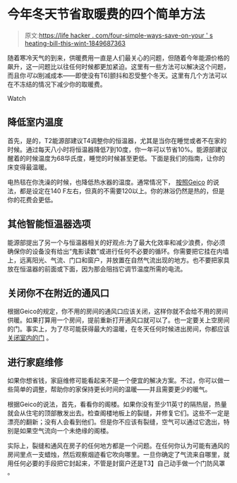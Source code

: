 # 今年冬天节省取暖费的四个简单方法

> 原文:[https://life hacker . com/four-simple-ways-save-on-your ' s heating-bill-this-wint-1849687363](https://lifehacker.com/four-simple-ways-to-save-on-your-heating-bill-this-wint-1849687363)

随着寒冷天气的到来，供暖费用一直是人们最关心的问题，但随着今年能源价格的飙升，这一问题比以往任何时候都更加紧迫。这里有一些方法可以解决这个问题，而且你*可以*削减成本——即使没有T6]颤抖和忍受整个冬天。这里有几个方法可以在不冻结的情况下减少你的取暖费。

Watch

## **降低室内温度**

首先，是的，T2能源部建议T4调整你的恒温器，尤其是当你在睡觉或者不在家的时候。通过每天八小时将恒温器降低7到10度，你一年可以节省10%。能源部建议醒着的时候温度为68华氏度，睡觉的时候甚至更低。下面是我们的指南，让你的床变得最温暖。

电热毯在你洗澡的时候，也降低热水器的温度。通常情况下， [按照Geico](https://www.geico.com/living/saving/money/how-to-slash-your-heating-bill/) 的说法，都是设定在140 F左右，但真的不需要120以上。你的淋浴仍然是热的，但是你的花费会更低。

## **其他智能恒温器选项**

能源部提出了另一个与恒温器相关的好观点:为了最大化效率和减少浪费，你必须确保你的设备没有给出“鬼影读数”或进行任何不必要的循环。你需要把它挂在内墙上，远离阳光、气流、门口和窗户，并放置在自然气流出现的地方。也不要把家具放在恒温器的前面或下面，因为那会阻挡它调节温度所需的电流。

## **关闭你不在附近的通风口**

根据Geico的规定，你不用的房间的通风口应该关闭，这样你就不会给不用的房间供暖。如果打算用一个房间，提前重新打开通风口就可以了。也一定要关上空房间的门。事实上，为了尽可能获得最大的温暖，在冬天任何时候进出房间，你都应该 [关闭室内的门](https://lifehacker.com/the-best-ways-to-keep-your-old-house-warm-in-the-winter-1849614494) 。

## **进行家庭维修**

如果你想省钱，家庭维修可能看起来不是一个便宜的解决方案。不过，你可以做一些简单的调整，帮助你的家保持更长时间的温暖——并且需要更少的暖气。

根据Geico的说法，首先，看看你的阁楼。如果你没有至少11英寸的隔热层，热量就会从住宅的顶部散发出去。检查阁楼地板上的裂缝，并修复它们。这些不一定是漂亮的翻新；没有人会看到他们。但是你不应该有裂缝，空气可以通过它逸出，特别是如果空气流向一个未绝缘的阁楼。

实际上，裂缝和通风在房子的任何地方都是一个问题。在任何你认为可能有通风的房间里点一支蜡烛，然后观察烟迹看它吹向哪里。一旦你确定了气流来自哪里，就用任何必要的手段把它封起来，不管是封窗户还是T3】自己动手做一个门防风罩 。